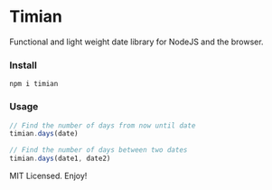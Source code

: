 # Timian

Functional and light weight date library for NodeJS and the browser.

### Install

```
npm i timian
```

### Usage

```js
// Find the number of days from now until date
timian.days(date)

// Find the number of days between two dates
timian.days(date1, date2)
```

MIT Licensed. Enjoy!
